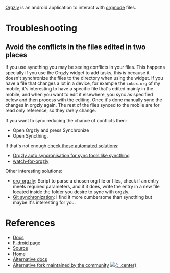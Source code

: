 [Orgzly](https://orgzly.com/) is an android application to interact with [orgmode](orgmode.md) files.

# Troubleshooting

## Avoid the conflicts in the files edited in two places

If you use syncthing you may be seeing conflicts in your files. This happens specially if you use the Orgzly widget to add tasks, this is because it doesn't synchronize the files to the directory when using the widget. If you have a file that changes a lot in a device, for example the `inbox.org` of my mobile, it's interesting to have a specific file that's edited mainly in the mobile, and when you want to edit it elsewhere, you sync as specified below and then process with the editing. Once it's done manually sync the changes in orgzly again. The rest of the files synced to the mobile are for read only reference, so they rarely change.

If you want to sync reducing the chance of conflicts then:

- Open Orgzly and press Synchronize
- Open Syncthing.

If that's not enough [check these automated solutions](https://github.com/orgzly/orgzly-android/issues/8):

- [Orgzly auto syncronisation for sync tools like syncthing](https://gist.github.com/fabian-thomas/6f559d0b0d26737cf173e41cdae5bfc8)
- [watch-for-orgzly](https://gitlab.com/doak/orgzly-watcher/-/blob/master/watch-for-orgzly?ref_type=heads)


Other interesting solutions:

- [org-orgzly](https://codeberg.org/anoduck/org-orgzly): Script to parse a chosen org file or files, check if an entry meets required parameters, and if it does, write the entry in a new file located inside the folder you desire to sync with orgzly.
- [Git synchronization](https://github.com/orgzly/orgzly-android/issues/24): I find it more cumbersome than syncthing but maybe it's interesting for you.

# References

- [Docs](https://orgzly.com/docs)
- [F-droid page](https://f-droid.org/app/com.orgzly)
- [Source](https://github.com/orgzly/orgzly-android)
- [Home](https://orgzly.com/)
- [Alternative docs](https://github.com/orgzly/documentation)
- [Alternative fork maintained by the community](https://github.com/orgzly-revived/orgzly-android-revived)
[![](not-by-ai.svg){: .center}](https://notbyai.fyi)
